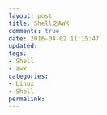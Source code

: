 ```yaml
---
layout: post
title: Shell之AWK
comments: true
date: 2016-04-02 11:15:47
updated:
tags:
- Shell
- awk
categories:
- Linux
- Shell
permalink:
---
```

